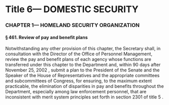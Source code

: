 
# Title 6— DOMESTIC SECURITY
### CHAPTER 1— HOMELAND SECURITY ORGANIZATION
#### § 461. Review of pay and benefit plans

Notwithstanding any other provision of this chapter, the Secretary shall, in consultation with the Director of the Office of Personnel Management, review the pay and benefit plans of each agency whose functions are transferred under this chapter to the Department and, within 90 days after November 25, 2002 , submit a plan to the President of the Senate and the Speaker of the House of Representatives and the appropriate committees and subcommittees of Congress, for ensuring, to the maximum extent practicable, the elimination of disparities in pay and benefits throughout the Department, especially among law enforcement personnel, that are inconsistent with merit system principles set forth in section 2301 of title 5 .
